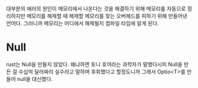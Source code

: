 
대부분의 에러의 원인이 메모리에서 나온다는 것을 해결하기 위해
메모리를 자동으로 정리하지만 메모리를 해제할 때 해제할 메모리를 찾는 오버헤드를 피하기 위해
만들어낸 언어다.
그러니까 메모리는 어디에서 해제될지 컴파일 타임에 알게 된다.

# Null
rust는 Null을 만들지 않았다.
왜냐하면 토니 호어라는 과학자가 말했다시피
Null을 만든 걸 수십억 달러짜리 실수라고 말하며 후회했다고 할정도니까
그래서 Optio\<T\>를 만들어 null을 대신했다.

